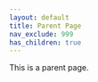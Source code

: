 ```yaml
---
layout: default
title: Parent Page
nav_exclude: 999
has_children: true
---
```


This is a parent page.
